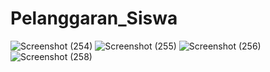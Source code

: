 # Pelanggaran_Siswa
![Screenshot (254)](https://user-images.githubusercontent.com/101535193/215947180-a5c0c6a3-f157-4585-90f3-77db56f48526.png)
![Screenshot (255)](https://user-images.githubusercontent.com/101535193/215947325-766b43b5-0730-4e8b-8b1c-c34599223b59.png)
![Screenshot (256)](https://user-images.githubusercontent.com/101535193/215947448-d0cec6a5-4a93-44ae-87f7-82c5ab5e976c.png)
![Screenshot (258)](https://user-images.githubusercontent.com/101535193/215947708-d0e0101e-8dff-4c57-ba51-3e9a47c265ba.png)
